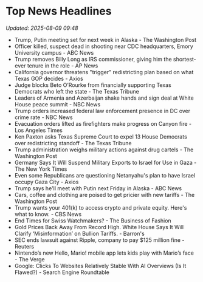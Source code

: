 # Top News Headlines

_Updated: 2025-08-09 09:48_

- Trump, Putin meeting set for next week in Alaska - The Washington Post
- Officer killed, suspect dead in shooting near CDC headquarters, Emory University campus - ABC News
- Trump removes Billy Long as IRS commissioner, giving him the shortest-ever tenure in the role - AP News
- California governor threatens "trigger" redistricting plan based on what Texas GOP decides - Axios
- Judge blocks Beto O’Rourke from financially supporting Texas Democrats who left the state - The Texas Tribune
- Leaders of Armenia and Azerbaijan shake hands and sign deal at White House peace summit - NBC News
- Trump orders increased federal law enforcement presence in DC over crime rate - NBC News
- Evacuation orders lifted as firefighters make progress on Canyon fire - Los Angeles Times
- Ken Paxton asks Texas Supreme Court to expel 13 House Democrats over redistricting standoff - The Texas Tribune
- Trump administration weighs military actions against drug cartels - The Washington Post
- Germany Says It Will Suspend Military Exports to Israel for Use in Gaza - The New York Times
- Even some Republicans are questioning Netanyahu's plan to have Israel occupy Gaza City - Axios
- Trump says he'll meet with Putin next Friday in Alaska - ABC News
- Cars, coffee and clothing are poised to get pricier with new tariffs - The Washington Post
- Trump wants your 401(k) to access crypto and private equity. Here's what to know. - CBS News
- End Times for Swiss Watchmakers? - The Business of Fashion
- Gold Prices Back Away From Record High. White House Says It Will Clarify ‘Misinformation’ on Bullion Tariffs. - Barron's
- SEC ends lawsuit against Ripple, company to pay $125 million fine - Reuters
- Nintendo’s new Hello, Mario! mobile app lets kids play with Mario’s face - The Verge
- Google: Clicks To Websites Relatively Stable With AI Overviews (Is It Flawed?) - Search Engine Roundtable